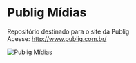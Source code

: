 # Publig Mídias
Repositório destinado para o site da Publig <br>
Acesse: http://www.publig.com.br/

![Publig Mídias](https://www.google.com.br/search?q=publig&espv=2&biw=1366&bih=638&source=lnms&tbm=isch&sa=X&ved=0ahUKEwjvp-6ssZTRAhWKDpAKHYbjCNgQ_AUICCgD#imgrc=NZTnITs-vC5UpM%3A "Optional title")
